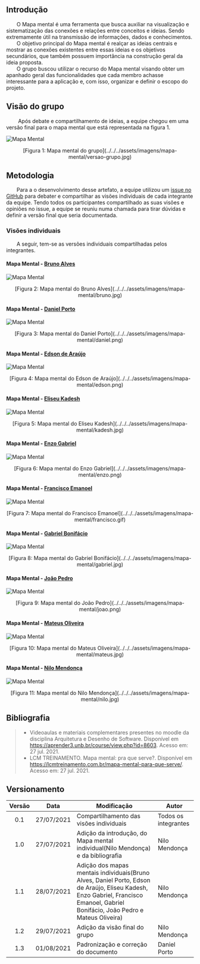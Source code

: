 ## Introdução
&emsp;&emsp;O Mapa mental é uma ferramenta que busca auxiliar na visualização e sistematização das conexões e relações entre conceitos e ideias. Sendo extremamente útil na transmissão de informações, dados e conhecimentos.<br>
&emsp;&emsp;O objetivo principal do Mapa mental é realçar as ideias centrais e mostrar as conexões existentes entre essas ideias e os objetivos secundários, que também possuem importância na construção geral da ideia proposta.<br>
&emsp;&emsp;O grupo buscou utilizar o recurso do Mapa mental visando obter um apanhado geral das funcionalidades que cada membro achasse interessante para a aplicação e, com isso, organizar e definir o escopo do projeto.

## Visão do grupo
&emsp;&emsp; Após debate e compartilhamento de ideias, a equipe chegou em uma versão final para o mapa mental que está representada na figura 1.

![Mapa Mental](../../../assets/imagens/mapa-mental/versao-grupo.jpg)
<center>[Figura 1: Mapa mental do grupo](../../../assets/imagens/mapa-mental/versao-grupo.jpg)</center>

## Metodologia
&emsp;&emsp;Para a o desenvolvimento desse artefato, a equipe utilizou um [issue no GitHub](https://github.com/UnBArqDsw2021-1/2021.1_G6_Curumim/issues/8) para debater e compartilhar as visões individuais de cada integrante da equipe. Tendo todos os participantes compartilhado as suas visões e opiniões no issue, a equipe se reuniu numa chamada para tirar dúvidas e definir a versão final que seria documentada.

### Visões individuais
&emsp;&emsp;A seguir, tem-se as versões individuais compartilhadas pelos integrantes.

#### Mapa Mental - [Bruno Alves](https://github.com/Bruno-Felix)
![Mapa Mental](../../../assets/imagens/mapa-mental/bruno.jpg)
<center>[Figura 2: Mapa mental do Bruno Alves](../../../assets/imagens/mapa-mental/bruno.jpg)</center>

#### Mapa Mental - [Daniel Porto](https://github.com/DanielPortods)
![Mapa Mental](../../../assets/imagens/mapa-mental/daniel.png)
<center>[Figura 3: Mapa mental do Daniel Porto](../../../assets/imagens/mapa-mental/daniel.png)</center>

#### Mapa Mental - [Edson de Araújo](https://github.com/edsondearaujo)
![Mapa Mental](../../../assets/imagens/mapa-mental/edson.png)
<center>[Figura 4: Mapa mental do Edson de Araújo](../../../assets/imagens/mapa-mental/edson.png)</center>

#### Mapa Mental - [Eliseu Kadesh](https://github.com/eliseukadesh67)
![Mapa Mental](../../../assets/imagens/mapa-mental/kadesh.jpg)
<center>[Figura 5: Mapa mental do Eliseu Kadesh](../../../assets/imagens/mapa-mental/kadesh.jpg)</center>

#### Mapa Mental - [Enzo Gabriel](https://github.com/enzoggqs)
![Mapa Mental](../../../assets/imagens/mapa-mental/enzo.png)
<center>[Figura 6: Mapa mental do Enzo Gabriel](../../../assets/imagens/mapa-mental/enzo.png)</center>

#### Mapa Mental - [Francisco Emanoel](https://github.com/francisco1code)
![Mapa Mental](../../../assets/imagens/mapa-mental/francisco.gif)
<center>[Figura 7: Mapa mental do Francisco Emanoel](../../../assets/imagens/mapa-mental/francisco.gif)</center>

#### Mapa Mental - [Gabriel Bonifácio](https://github.com/gabrielbpn)
![Mapa Mental](../../../assets/imagens/mapa-mental/gabriel.jpg)
<center>[Figura 8: Mapa mental do Gabriel Bonifácio](../../../assets/imagens/mapa-mental/gabriel.jpg)</center>

#### Mapa Mental - [João Pedro](https://github.com/Joao-Pedro-Moura)
![Mapa Mental](../../../assets/imagens/mapa-mental/joao.png)
<center>[Figura 9: Mapa mental do João Pedro](../../../assets/imagens/mapa-mental/joao.png)</center>

#### Mapa Mental - [Mateus Oliveira](https://github.com/omateusp)
![Mapa Mental](../../../assets/imagens/mapa-mental/mateus.jpg)
<center>[Figura 10: Mapa mental do Mateus Oliveira](../../../assets/imagens/mapa-mental/mateus.jpg)</center>

#### Mapa Mental - [Nilo Mendonça](https://github.com/NiloMendonca)
![Mapa Mental](../../../assets/imagens/mapa-mental/nilo.jpg)
<center>[Figura 11: Mapa mental do Nilo Mendonça](../../../assets/imagens/mapa-mental/nilo.jpg)</center>

## Bibliografia
> - Videoaulas e materiais complementares presentes no moodle da disciplina Arquitetura e Desenho de Software. Disponível em <https://aprender3.unb.br/course/view.php?id=8603>. Acesso em: 27 jul. 2021.
> - LCM TREINAMENTO. Mapa mental: pra que serve?. Disponível em <https://lcmtreinamento.com.br/mapa-mental-para-que-serve/>. Acesso em: 27 jul. 2021.

## Versionamento
| Versão | Data | Modificação | Autor |
| :-: | -- | -- | -- |
|0.1| 27/07/2021 | Compartilhamento das visões individuais | Todos os integrantes |
|1.0| 27/07/2021 | Adição da introdução, do Mapa mental individual(Nilo Mendonça) e da bibliografia | Nilo Mendonça |
|1.1| 28/07/2021 | Adição dos mapas mentais individuais(Bruno Alves, Daniel Porto, Edson de Araújo, Eliseu Kadesh, Enzo Gabriel, Francisco Emanoel, Gabriel Bonifácio, João Pedro e Mateus Oliveira) | Nilo Mendonça |
|1.2| 29/07/2021 | Adição da visão final do grupo | Nilo Mendonça |
|1.3| 01/08/2021 | Padronização e correção do documento| Daniel Porto |